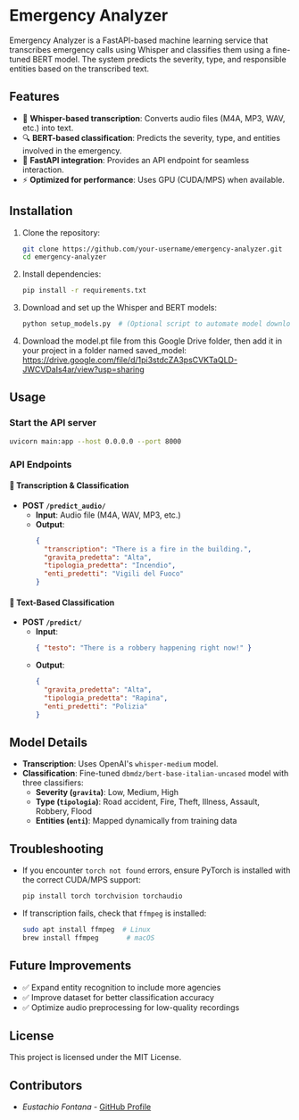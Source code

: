 # Emergency Analyzer

Emergency Analyzer is a FastAPI-based machine learning service that transcribes emergency calls using Whisper and classifies them using a fine-tuned BERT model. The system predicts the severity, type, and responsible entities based on the transcribed text.

## Features

- 📌 **Whisper-based transcription**: Converts audio files (M4A, MP3, WAV, etc.) into text.
- 🔍 **BERT-based classification**: Predicts the severity, type, and entities involved in the emergency.
- 🚀 **FastAPI integration**: Provides an API endpoint for seamless interaction.
- ⚡ **Optimized for performance**: Uses GPU (CUDA/MPS) when available.

## Installation

1. Clone the repository:
   ```sh
   git clone https://github.com/your-username/emergency-analyzer.git
   cd emergency-analyzer
   ```
2. Install dependencies:
   ```sh
   pip install -r requirements.txt
   ```
3. Download and set up the Whisper and BERT models:
   ```sh
   python setup_models.py  # (Optional script to automate model downloads)
   ```
4. Download the model.pt file from this Google Drive folder, then add it in your project in a folder named saved_model: 
https://drive.google.com/file/d/1pi3stdcZA3psCVKTaQLD-JWCVDaIs4ar/view?usp=sharing  

## Usage

### Start the API server
```sh
uvicorn main:app --host 0.0.0.0 --port 8000
```

### API Endpoints

#### 🔹 Transcription & Classification
- **POST `/predict_audio/`**
  - **Input**: Audio file (M4A, WAV, MP3, etc.)
  - **Output**:
    ```json
    {
      "transcription": "There is a fire in the building.",
      "gravita_predetta": "Alta",
      "tipologia_predetta": "Incendio",
      "enti_predetti": "Vigili del Fuoco"
    }
    ```

#### 🔹 Text-Based Classification
- **POST `/predict/`**
  - **Input**:
    ```json
    { "testo": "There is a robbery happening right now!" }
    ```
  - **Output**:
    ```json
    {
      "gravita_predetta": "Alta",
      "tipologia_predetta": "Rapina",
      "enti_predetti": "Polizia"
    }
    ```

## Model Details

- **Transcription**: Uses OpenAI's `whisper-medium` model.
- **Classification**: Fine-tuned `dbmdz/bert-base-italian-uncased` model with three classifiers:
  - **Severity (`gravita`)**: Low, Medium, High
  - **Type (`tipologia`)**: Road accident, Fire, Theft, Illness, Assault, Robbery, Flood
  - **Entities (`enti`)**: Mapped dynamically from training data

## Troubleshooting

- If you encounter `torch not found` errors, ensure PyTorch is installed with the correct CUDA/MPS support:
  ```sh
  pip install torch torchvision torchaudio
  ```
- If transcription fails, check that `ffmpeg` is installed:
  ```sh
  sudo apt install ffmpeg  # Linux
  brew install ffmpeg       # macOS
  ```

## Future Improvements

- ✅ Expand entity recognition to include more agencies
- ✅ Improve dataset for better classification accuracy
- ✅ Optimize audio preprocessing for low-quality recordings

## License

This project is licensed under the MIT License.

## Contributors

- *Eustachio Fontana* - [GitHub Profile](https://github.com/UccioFontana)

